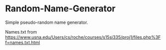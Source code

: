 # Random-Name-Generator
Simple pseudo-random name generator.

Names.txt from https://www.usna.edu/Users/cs/roche/courses/s15si335/proj1/files.php%3Ff=names.txt.html

